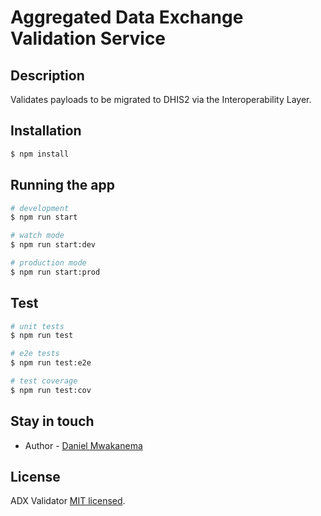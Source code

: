 # Aggregated Data Exchange Validation Service

## Description

Validates payloads to be migrated to DHIS2 via the Interoperability Layer.

## Installation

```bash
$ npm install
```

## Running the app

```bash
# development
$ npm run start

# watch mode
$ npm run start:dev

# production mode
$ npm run start:prod
```

## Test

```bash
# unit tests
$ npm run test

# e2e tests
$ npm run test:e2e

# test coverage
$ npm run test:cov
```

## Stay in touch

- Author - [Daniel Mwakanema](https://www.github.com/danielmwakanema)

## License

ADX Validator [MIT licensed](LICENSE).

